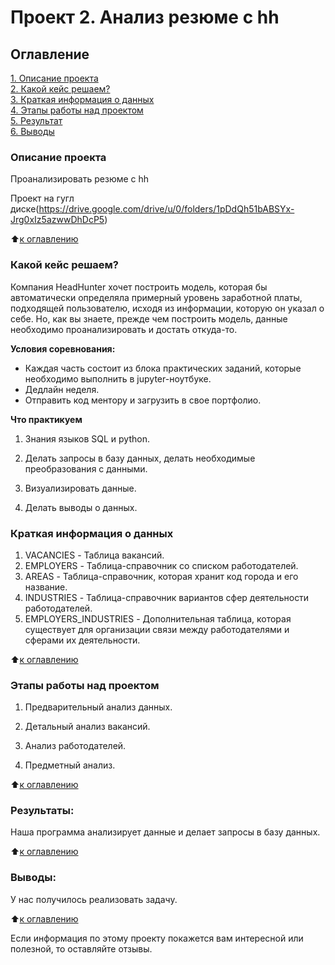 # Проект 2. Анализ резюме с hh

## Оглавление  
[1. Описание проекта](https://github.com/SemenPanin/data_scince/tree/main/project_2#описание-проекта)  
[2. Какой кейс решаем?](https://github.com/SemenPanin/data_scince/tree/main/project_2#какой-кейс-решаем)  
[3. Краткая информация о данных](https://github.com/SemenPanin/data_scince/tree/main/project_2#краткая-информация-о-данных)  
[4. Этапы работы над проектом](https://github.com/SemenPanin/data_scince/tree/main/project_2#этапы-работы-над-проектом)  
[5. Результат](https://github.com/SemenPanin/data_scince/tree/main/project_2#результаты)    
[6. Выводы](https://github.com/SemenPanin/data_scince/tree/main/project_2#выводы) 

### Описание проекта    
Проанализировать резюме с hh

Проект на гугл диске(https://drive.google.com/drive/u/0/folders/1pDdQh51bABSYx-Jrg0xIz5azwwDhDcP5)

:arrow_up:[к оглавлению](https://github.com/SemenPanin/data_scince/tree/main/project_2#проект-2-анализ-резюме-с-hh)


### Какой кейс решаем?    
Компания HeadHunter хочет построить модель, которая бы автоматически определяла примерный уровень заработной платы, подходящей пользователю, исходя из информации, которую он указал о себе. Но, как вы знаете, прежде чем построить модель, данные необходимо проанализировать и достать откуда-то.

**Условия соревнования:**  
- Каждая часть состоит из блока практических заданий, которые необходимо выполнить в jupyter-ноутбуке.
- Дедлайн неделя.
- Отправить код ментору и загрузить в свое портфолио.


**Что практикуем**     
1. Знания языков  SQL и python.

2. Делать запросы в базу данных, делать необходимые преобразования с данными.

3. Визуализировать данные.

4. Делать выводы о данных.



### Краткая информация о данных
1. VACANCIES - Таблица вакансий.
2. EMPLOYERS - Таблица-справочник со списком работодателей.
3. AREAS - Таблица-справочник, которая хранит код города и его название.
4. INDUSTRIES - Таблица-справочник вариантов сфер деятельности работодателей.
5. EMPLOYERS_INDUSTRIES - Дополнительная таблица, которая существует для организации связи между работодателями и сферами их деятельности.
 
:arrow_up:[к оглавлению](https://github.com/SemenPanin/data_scince/tree/main/project_2#проект-2-анализ-резюме-с-hh)


### Этапы работы над проектом  
1. Предварительный анализ данных.

2. Детальный анализ вакансий.

3. Анализ работодателей.

4. Предметный анализ.

:arrow_up:[к оглавлению](https://github.com/SemenPanin/data_scince/tree/main/project_2#проект-2-анализ-резюме-с-hh)


### Результаты:  
Наша программа  анализирует данные и делает запросы в базу данных.

:arrow_up:[к оглавлению](https://github.com/SemenPanin/data_scince/tree/main/project_2#проект-2-анализ-резюме-с-hh)


### Выводы:  
У нас получилось реализовать задачу.

:arrow_up:[к оглавлению](https://github.com/SemenPanin/data_scince/tree/main/project_2#проект-2-анализ-резюме-с-hh)


Если информация по этому проекту покажется вам интересной или полезной, то оставляйте отзывы.